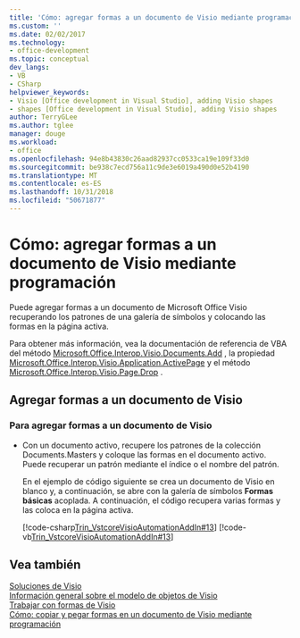 ```yaml
---
title: 'Cómo: agregar formas a un documento de Visio mediante programación'
ms.custom: ''
ms.date: 02/02/2017
ms.technology:
- office-development
ms.topic: conceptual
dev_langs:
- VB
- CSharp
helpviewer_keywords:
- Visio [Office development in Visual Studio], adding Visio shapes
- shapes [Office development in Visual Studio], adding Visio shapes
author: TerryGLee
ms.author: tglee
manager: douge
ms.workload:
- office
ms.openlocfilehash: 94e8b43830c26aad82937cc0533ca19e109f33d0
ms.sourcegitcommit: be938c7ecd756a11c9de3e6019a490d0e52b4190
ms.translationtype: MT
ms.contentlocale: es-ES
ms.lasthandoff: 10/31/2018
ms.locfileid: "50671877"
---
```

# <a name="how-to-programmatically-add-shapes-to-a-visio-document"></a>Cómo: agregar formas a un documento de Visio mediante programación
  Puede agregar formas a un documento de Microsoft Office Visio recuperando los patrones de una galería de símbolos y colocando las formas en la página activa.  
  
 Para obtener más información, vea la documentación de referencia de VBA del método [Microsoft.Office.Interop.Visio.Documents.Add](/office/vba/api/Visio.Documents.Add) , la propiedad [Microsoft.Office.Interop.Visio.Application.ActivePage](/office/vba/api/Visio.Application.ActivePage) y el método [Microsoft.Office.Interop.Visio.Page.Drop](/office/vba/api/Visio.Page.Drop) .  
  
## <a name="add-shapes-to-a-visio-document"></a>Agregar formas a un documento de Visio  
  
### <a name="to-add-shapes-to-a-visio-document"></a>Para agregar formas a un documento de Visio  
  
-   Con un documento activo, recupere los patrones de la colección Documents.Masters y coloque las formas en el documento activo. Puede recuperar un patrón mediante el índice o el nombre del patrón.  
  
     En el ejemplo de código siguiente se crea un documento de Visio en blanco y, a continuación, se abre con la galería de símbolos **Formas básicas** acoplada. A continuación, el código recupera varias formas y las coloca en la página activa.  
  
     [!code-csharp[Trin_VstcoreVisioAutomationAddIn#13](../vsto/codesnippet/CSharp/trin_vstcorevisioautomationaddin/ThisAddIn.cs#13)]
     [!code-vb[Trin_VstcoreVisioAutomationAddIn#13](../vsto/codesnippet/VisualBasic/trin_vstcorevisioautomationaddin/ThisAddIn.vb#13)]  
  
## <a name="see-also"></a>Vea también  
 [Soluciones de Visio](../vsto/visio-solutions.md)   
 [Información general sobre el modelo de objetos de Visio](../vsto/visio-object-model-overview.md)   
 [Trabajar con formas de Visio](../vsto/working-with-visio-shapes.md)   
 [Cómo: copiar y pegar formas en un documento de Visio mediante programación](../vsto/how-to-programmatically-copy-and-paste-shapes-in-a-visio-document.md)  
  
  